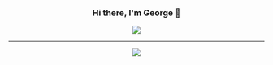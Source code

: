 <h3 align="center"> Hi there, I'm George 👋 </h3>

<div align="center">
  <img src="https://github-readme-stats.vercel.app/api?username=georgehwho&show_icons=true&theme=dracula"/>
</div>

---
<div align="center">
  <img src="https://i.imgur.com/v2HGrzb.png"/>
</div>

<!--
**georgehwho/georgehwho** is a ✨ _special_ ✨ repository because its `README.md` (this file) appears on your GitHub profile.

Here are some ideas to get you started:

- 🔭 I’m currently working on ...
- 🌱 I’m currently learning ...
- 👯 I’m looking to collaborate on ...
- 🤔 I’m looking for help with ...
- 💬 Ask me about ...
- 📫 How to reach me: ...
- 😄 Pronouns: ...
- ⚡ Fun fact: ...
-->
